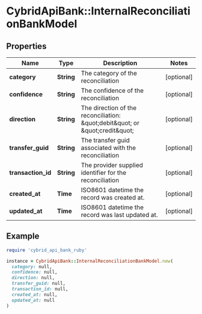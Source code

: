 # CybridApiBank::InternalReconciliationBankModel

## Properties

| Name | Type | Description | Notes |
| ---- | ---- | ----------- | ----- |
| **category** | **String** | The category of the reconciliation | [optional] |
| **confidence** | **String** | The confidence of the reconciliation | [optional] |
| **direction** | **String** | The direction of the reconciliation: \&quot;debit\&quot; or \&quot;credit\&quot; | [optional] |
| **transfer_guid** | **String** | The transfer guid associated with the reconciliation | [optional] |
| **transaction_id** | **String** | The provider supplied identifier for the reconciliation | [optional] |
| **created_at** | **Time** | ISO8601 datetime the record was created at. | [optional] |
| **updated_at** | **Time** | ISO8601 datetime the record was last updated at. | [optional] |

## Example

```ruby
require 'cybrid_api_bank_ruby'

instance = CybridApiBank::InternalReconciliationBankModel.new(
  category: null,
  confidence: null,
  direction: null,
  transfer_guid: null,
  transaction_id: null,
  created_at: null,
  updated_at: null
)
```

